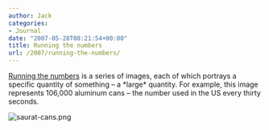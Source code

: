 ```yaml
---
author: Jack
categories:
- Journal
date: "2007-05-28T08:21:54+00:00"
title: Running the numbers
url: /2007/running-the-numbers/
---
```


[Running the numbers][1] is a series of images, each of which portrays a specific quantity of something &#8211; a \*large\* quantity. For example, this image represents 106,000 aluminum cans &#8211; the number used in the US every thirty seconds.

![saurat-cans.png][2]

 [1]: http://www.chrisjordan.com/current_set2.php?id=?view=XXX_09NNN
 [2]: files/saurat-cans.png
